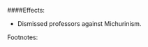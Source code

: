 ####Effects:
 - Dismissed professors against Michurinism.

Footnotes:

[^1]:“Within two days alone (August 23-24, 1948), Kaftanov  issued a series of detailed orders published in pamphlet form  and sent to every institution of higher learning. Order No.  1208 (August 23, 1948), regarding universities, decreed (point 2) the dismissal from Moscow University of those who actively fought against Michurinism, including the professor of  Darwinism, Shmal’gauzen, the professor of developmental  biology, M. M. Zavadovsky, the professor of plant physiology,  Sabinin, the dean of the faculty, Yudintsev, and assistant professors Alikhanyan, Zelikman, Berman, and Shapiro”  (Medvedev and Lerner, p. 124)